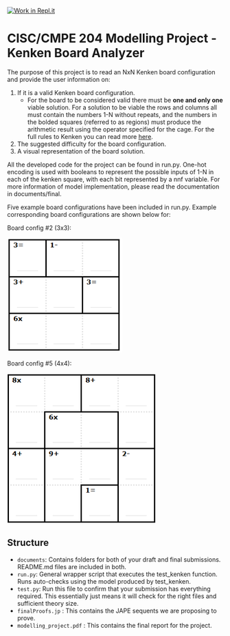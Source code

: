 [![Work in Repl.it](https://classroom.github.com/assets/work-in-replit-14baed9a392b3a25080506f3b7b6d57f295ec2978f6f33ec97e36a161684cbe9.svg)](https://classroom.github.com/online_ide?assignment_repo_id=310135&assignment_repo_type=GroupAssignmentRepo)

# CISC/CMPE 204 Modelling Project - Kenken Board Analyzer

The purpose of this project is to read an NxN Kenken board configuration and provide the user information on:
1. If it is a valid Kenken board configuration. 
    * For the board to be considered valid there must be **one and only one** viable solution. For a solution to be viable the rows and columns all must contain the numbers 1-N without repeats, and the numbers in the bolded squares (referred to as regions) must produce the arithmetic result using the operator specified for the cage. For the full rules to Kenken you can read more [here](https://www.puzzazz.com/how-to/kenken).
2. The suggested difficulty for the board configuration.
3. A visual representation of the board solution.

All the developed code for the project can be found in run.py. One-hot encoding is used with booleans to represent the possible inputs of 1-N in each of the kenken square, with each bit represented by a nnf variable. For more information of model implementation, please read the documentation in documents/final.

Five example board configurations have been included in run.py. Example corresponding board configurations are shown below for:

Board config #2 (3x3):

![Image of kenken board configuration 2](images/board2.png)

Board config #5 (4x4):

![Image of kenken board configuration 5](images/board5.png)


## Structure

* `documents`: Contains folders for both of your draft and final submissions. README.md files are included in both.
* `run.py`: General wrapper script that executes the test_kenken function. Runs auto-checks using the model produced by test_kenken.
* `test.py`: Run this file to confirm that your submission has everything required. This essentially just means it will check for the right files and sufficient theory size.
* `finalProofs.jp` : This contains the JAPE sequents we are proposing to prove. 
* `modelling_project.pdf` : This contains the final report for the project. 
